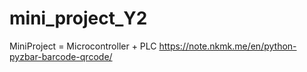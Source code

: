 # mini_project_Y2
MiniProject = Microcontroller + PLC
https://note.nkmk.me/en/python-pyzbar-barcode-qrcode/